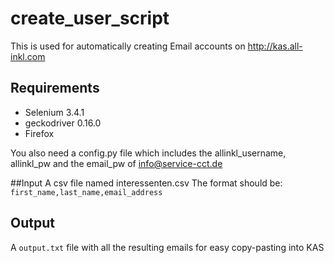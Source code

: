 # create_user_script

This is used for automatically creating Email accounts on http://kas.all-inkl.com

## Requirements
- Selenium 3.4.1
- geckodriver 0.16.0
- Firefox

You also need a config.py file which includes the allinkl_username, allinkl_pw and the email_pw of info@service-cct.de

##Input
A csv file named interessenten.csv
The format should be: `first_name,last_name,email_address`

## Output
A `output.txt` file with all the resulting emails for easy copy-pasting into KAS
